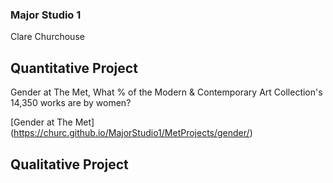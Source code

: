 
### Major Studio 1
Clare Churchouse


## Quantitative Project

   Gender at The Met, What % of the Modern & Contemporary Art Collection's 14,350 works are by women?
                
  [Gender at The Met] (https://churc.github.io/MajorStudio1/MetProjects/gender/) 



## Qualitative Project


